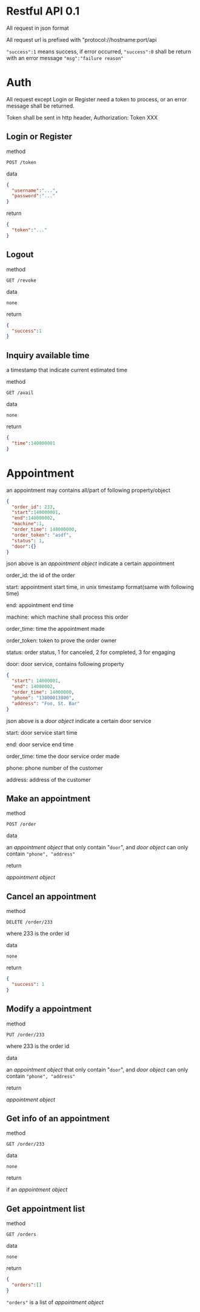 # Restful API 0.1

All request in json format

All request url is prefixed with "protocol://hostname:port/api

`"success":1` means success, if error occurred, `"success":0` shall be return with an error message `"msg":"failure reason"`

# Auth

All request except Login or Register need a token to process, or an error message shall be returned.

Token shall be sent in http header, Authorization: Token XXX

## Login or Register

method

`POST /token`

data

```json
{
  "username":"...",
  "password":"..."
}
```

return

```json
{
  "token":"..."
}
```

## Logout

method

`GET /revoke`

data

`none`

return

```json
{
  "success":1
}
```

## Inquiry available time

a timestamp that indicate current estimated time

method

`GET /avail`

data

`none`

return

```json
{
  "time":140000001
}
```

# Appointment

an appointment may contains all/part of following property/object

```json
{
  "order_id": 233,
  "start":140000001,
  "end":140000002,
  "machine":1,
  "order_time": 140000000,
  "order_token": "asdf",
  "status": 1,
  "door":{}
}
```

json above is an *appointment object* indicate a certain appointment

order_id: the id of the order

start: appointment start time, in unix timestamp format(same with following time)

end: appointment end time

machine: which machine shall process this order

order_time: time the appointment made

order_token: token to prove the order owner

status: order status, 1 for canceled, 2 for completed, 3 for engaging

door: door service, contains following property

```json
{
  "start": 14000001,
  "end": 14000002,
  "order_time": 14000000,
  "phone": "13800013800",
  "address": "Foo, St. Bar"
}
```

json above is a *door object* indicate a certain door service

start: door service start time

end: door service end time

order_time: time the door service order made

phone: phone number of the customer

address: address of the customer

## Make an appointment

method

`POST /order`

data

an *appointment object* that only contain "`door`", and *door object* can only contain `"phone", "address"`

return

*appointment object*

## Cancel an appointment

method

`DELETE /order/233`

where 233 is the order id

data

`none`

return

```json
{
  "success": 1
}
```

## Modify a appointment

method

`PUT /order/233`

where 233 is the order id

data

an *appointment object* that only contain "`door`", and *door object* can only contain `"phone", "address"`

return

*appointment object*

## Get info of an appointment

method

`GET /order/233`

data

`none`

return

if an *appointment object*

## Get appointment list

method

`GET /orders`

data

`none`

return

```json
{ 
  "orders":[]
}
```
`"orders"` is a list of *appointment object*

